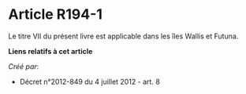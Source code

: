 # Article R194-1

Le titre VII du présent livre est applicable dans les îles Wallis et Futuna.

**Liens relatifs à cet article**

_Créé par_:

  - Décret n°2012-849 du 4 juillet 2012 - art. 8
